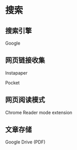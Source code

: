 # 搜索

## 搜索引擎

Google

## 网页链接收集

Instapaper

Pocket

## 网页阅读模式

Chrome Reader mode extension

## 文章存储

Google Drive (PDF)
